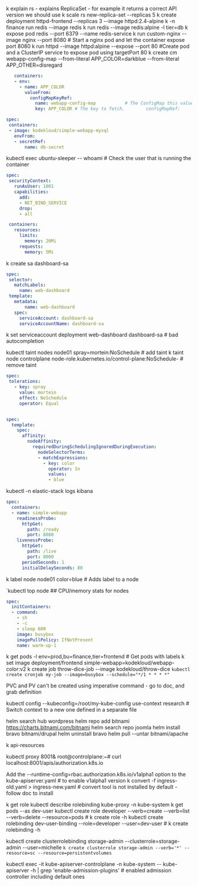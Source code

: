 k explain rs - explains ReplicaSet - for example it returns a correct API version we should use
k scale rs new-replica-set --replicas 5
k create deployment httpd-frontend --replicas 3 --image httpd:2.4-alpine
k -n finance run redis --image redis
k run redis --image redis:alpine -l tier=db
k expose pod redis --port 6379 --name redis-service
k run custom-nginx --image nginx --port 8080   # Start a nginx pod and let the container expose port 8080
k run httpd --image httpd:alpine --expose --port 80 #Create pod and a ClusterIP service to expose pod using targetPort 80
k create cm webapp-config-map --from-literal APP_COLOR=darkblue --from-literal APP_OTHER=disregard

 ```yaml
    containers:
    - env:
      - name: APP_COLOR
        valueFrom:
          configMapKeyRef:
            name: webapp-config-map           # The ConfigMap this value comes from.
            key: APP_COLOR # The key to fetch.        configMapRef:
```

 ```yaml
spec:
  containers:
  - image: kodekloud/simple-webapp-mysql
    envFrom:
    - secretRef:
        name: db-secret
```

kubectl exec ubuntu-sleeper -- whoami # Check the user that is running the container

 ```yaml
spec:
  securityContext:
    runAsUser: 1001
    capabilities:
      add:
      - NET_BIND_SERVICE
      drop:
      - all
 ```

 ```yaml
  containers:
    resources:
      limits:
        memory: 20Mi
      requests:
        memory: 5Mi
```

k create sa dashboard-sa

 ```yaml
spec:
  selector:
    matchLabels:
      name: web-dashboard
  template:
    metadata:
        name: web-dashboard
    spec:
      serviceAccount: dashboard-sa
      serviceAccountName: dashboard-sa
```

k set serviceaccount deployment web-dashboard dashboard-sa # bad autocompletion

kubectl taint nodes node01  spray=mortein:NoSchedule # add taint
k taint node controlplane node-role.kubernetes.io/control-plane:NoSchedule- # remove taint

 ```yaml
spec:
  tolerations:
    - key: spray
      value: mortein
      effect: NoSchedule
      operator: Equal
```

```yaml

spec:
  template:
    spec:
      affinity:
        nodeAffinity:
          requiredDuringSchedulingIgnoredDuringExecution:
            nodeSelectorTerms:
            - matchExpressions:
              - key: color
                operator: In
                values:
                - blue
```

kubectl -n elastic-stack logs kibana

```yaml
spec:
  containers:
  - name: simple-webapp
    readinessProbe:
      httpGet:
        path: /ready
        port: 8080
    livenessProbe:
      httpGet:
        path: /live
        port: 8080
      periodSeconds: 1
      initialDelaySeconds: 80
```

k label node node01 color=blue # Adds label to a node

`kubectl top node ## CPU/memory stats for nodes

```yaml
spec:
  initContainers:
  - command:
    - sh
    - -c
    - sleep 600
    image: busybox
    imagePullPolicy: IfNotPresent
    name: warm-up-1
```

k get pods -l env=prod,bu=finance,tier=frontend # Get pods with labels
k set image deployment/frontend simple-webapp=kodekloud/webapp-color:v2
k create job throw-dice-job --image kodekloud/throw-dice
`kubectl create cronjob my-job --image=busybox --schedule="*/1 * * * *"`

PVC and PV can't be created using imperative command - go to doc, and grab definition

kubectl config --kubeconfig=/root/my-kube-config use-context research # Switch context to a new one defined in a separate file


helm search hub wordpress
helm repo add bitnami https://charts.bitnami.com/bitnami
helm search repo joomla
helm install bravo bitnami/drupal
helm uninstall bravo
helm pull --untar bitnami/apache

k api-resources

kubectl proxy 8001&
root@controlplane:~# curl localhost:8001/apis/authorization.k8s.io

Add the --runtime-config=rbac.authorization.k8s.io/v1alpha1 option to the kube-apiserver.yaml # to enable v1alpha1 version
k convert -f ingress-old.yaml > ingress-new.yaml # convert tool is not installed by default - follow doc to install

k get role
kubectl describe rolebinding kube-proxy -n kube-system
k get pods --as dev-user
kubectl create role developer --verb=create --verb=list --verb=delete --resource=pods # k create role -h
kubectl create rolebinding  dev-user-binding --role=developer --user=dev-user # k create rolebinding -h

kubectl create clusterrolebinding storage-admin --clusterrole=storage-admin --user=michelle
`k create clusterrole storage-admin --verb='*' --resource=sc --resource=persistentvolumes`

kubectl exec -it kube-apiserver-controlplane -n kube-system -- kube-apiserver -h | grep 'enable-admission-plugins' # enabled admission controller including default ones